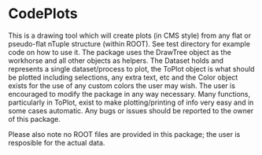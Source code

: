 # CodePlots

This is a drawing tool which will create plots (in CMS style) from any flat or pseudo-flat nTuple structure (within ROOT). See test directory for example code on how to use it. The package uses the DrawTree object as the workhorse and all other objects as helpers. The Dataset holds and represents a single dataset/process to plot, the ToPlot object is what should be plotted including selections, any extra text, etc and the Color object exists for the use of any custom colors the user may wish. The user is encouraged to modify the package in any way necessary. Many functions, particularly in ToPlot, exist to make plotting/printing of info very easy and in some cases automatic. Any bugs or issues should be reported to the owner of this package. 

Please also note no ROOT files are provided in this package; the user is resposible for the actual data. 
